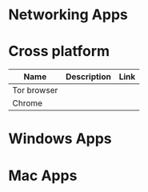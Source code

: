 # Networking Apps

# Cross platform
|Name|Description|Link|
|----|----|---|
|Tor browser|||
|Chrome|||

# Windows Apps

# Mac Apps
